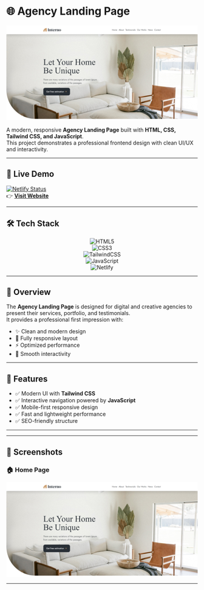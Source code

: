 # 🌐 Agency Landing Page

![Project Banner](Screenshot%202025-09-01%20221749.png)

A modern, responsive **Agency Landing Page** built with **HTML, CSS, Tailwind CSS, and JavaScript**.  
This project demonstrates a professional frontend design with clean UI/UX and interactivity.

---

## 🚀 Live Demo  
[![Netlify Status](https://api.netlify.com/api/v1/badges/7df80cd4-xxxx-xxxx-xxxx-xxxxxxxxxxxx/deploy-status)](https://agency-landing-page-sh.netlify.app)  
👉 **[Visit Website](https://agency-landing-page-sh.netlify.app/)**  

---

## 🛠️ Tech Stack  

<div align="center">

![HTML5](https://img.shields.io/badge/HTML5-E34F26?style=for-the-badge&logo=html5&logoColor=white)  
![CSS3](https://img.shields.io/badge/CSS3-1572B6?style=for-the-badge&logo=css3&logoColor=white)  
![TailwindCSS](https://img.shields.io/badge/TailwindCSS-06B6D4?style=for-the-badge&logo=tailwindcss&logoColor=white)  
![JavaScript](https://img.shields.io/badge/JavaScript-323330?style=for-the-badge&logo=javascript&logoColor=F7DF1E)  
![Netlify](https://img.shields.io/badge/Netlify-00C7B7?style=for-the-badge&logo=netlify&logoColor=white)  

</div>

---

## 📖 Overview
The **Agency Landing Page** is designed for digital and creative agencies to present their services, portfolio, and testimonials.  
It provides a professional first impression with:  
- ✨ Clean and modern design  
- 📱 Fully responsive layout  
- ⚡ Optimized performance  
- 🎨 Smooth interactivity  

---

## 🎯 Features
- ✅ Modern UI with **Tailwind CSS**  
- ✅ Interactive navigation powered by **JavaScript**  
- ✅ Mobile-first responsive design  
- ✅ Fast and lightweight performance  
- ✅ SEO-friendly structure  

---

---

## 📸 Screenshots
### 🏠 Home Page
![Screenshot](Screenshot%202025-09-01%20221749.png)

---